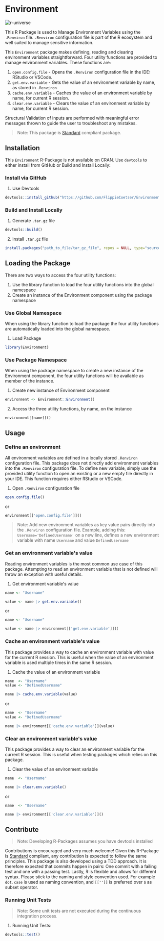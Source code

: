 # Environment

![r-universe](https://flippiecoetser.r-universe.dev/badges/Environment)

This R Package is used to Manage Environment Variables using the `.Renviron` file. `.Renviron` configuration file is part of the R ecosystem and well suited to manage sensitive information.

This `Environment` package makes defining, reading and clearing environment variables straightforward.
Four utility functions are provided to manage environment variables. These functions are:

1. `open.config.file` - Opens the `.Renviron` configuration file in the IDE: RStudio or VSCode.
2. `get.env.variable` - Gets the value of an environment variable by name, as stored in `.Renviron`
3. `cache.env.variable` - Caches the value of an environment variable by name, for current R session.
4. `clear.env.variable` - Clears the value of an environment variable by name, for current R session.

Structural Validation of inputs are performed with meaningful error messages thrown to guide the user to troubleshoot any mistakes.

> Note: This package is [Standard](https://github.com/hassanhabib/The-Standard) compliant package.

## Installation

This `Environment` R-Package is not available on CRAN.
Use `devtools` to either install from GitHub or Build and Install Locally:

### Install via GitHub

1. Use Devtools

```r
devtools::install_github("https://github.com/FlippieCoetser/Environment")
```

### Build and Install Locally

1. Generate `.tar.gz` file

```r
devtools::build()
```

2. Install `.tar.gz` file

```r
install.packages("path_to_file/tar_gz_file", repos = NULL, type="source")
```

## Loading the Package

There are two ways to access the four utility functions:

1. Use the library function to load the four utility functions into the global namespace
2. Create an instance of the Environment component using the package namespace

### Use Global Namespace

When using the library function to load the package the four utility functions are automatically loaded into the global namespace.

1. Load Package

```r
library(Environment)
```

### Use Package Namespace

When using the package namespace to create a new instance of the Environment component, the four utility functions will be available as member of the instance.

1. Create new instance of Environment component

```r
environment <- Environment::Environment()
```

2. Access the three utility functions, by name, on the instance

```r
environment[[name]]()
```

## Usage

### Define an environment

All environment variables are defined in a locally stored `.Renviron` configuration file.
This package does not directly add environment variables into the `.Renviron` configuration file.
To define new variable, simply use the provided utility function to open an existing or a new empty file directly in your IDE. This function requires either RStudio or VSCode.

1. Open `.Renviron` configuration file

```r
open.config.file()
```

or

```r
environment[['open.config.file']]()
```

> Note: Add new environment variables as key value pairs directly into the `.Renviron` configuration file. Example, adding this: `Username='DefinedUsername'` on a new line, defines a new environment variable with name `Username` and value `DefinedUsername`

### Get an environment variable's value

Reading environment variables is the most common use case of this package. Attempting to read an environment variable that is not defined will throw an exception with useful details.

1. Get environment variable's value

```r
name <- "Username"

value <- name |> get.env.variable()
```

or

```r
name <- "Username"

value <- name |> environment[['get.env.variable']]()
```

### Cache an environment variable's value

This package provides a way to cache an environment variable with value for the current R session. This is useful when the value of an environment variable is used multiple times in the same R session.

1. Cache the value of an environment variable

```r
name  <- "Username"
value <- "DefinedUsername"

name |> cache.env.variable(value)
```

or

```r
name  <- "Username"
value <- "DefinedUsername"

name |> environment[['cache.env.variable']](value)
```

### Clear an environment variable's value

This package provides a way to clear an environment variable for the current R session. This is useful when testing packages which relies on this package.

1. Clear the value of an environment variable

```r
name  <- "Username"

name |> clear.env.variable()
```

or

```r
name  <- "Username"

name |> environment[['clear.env.variable']]()
```

## Contribute

> Note: Developing R-Packages assumes you have devtools installed

Contributions is encouraged and very much welcome! Given this R-Package is [Standard](https://github.com/hassanhabib/The-Standard) compliant, any contribution is expected to follow the same principles. This package is also developed using a TDD approach. It is therefore expected that commits happen in pairs: One commit with a failing test and one with a passing test. Lastly, R is flexible and allows for different syntax. Please stick to the naming and style convention used. For example `dot.case` is used as naming convention, and `[['']]` is preferred over `$` as subset operator.

### Running Unit Tests

> Note: Some unit tests are not executed during the continuous integration process.

1. Running Unit Tests:

```r
devtools::test()
```
